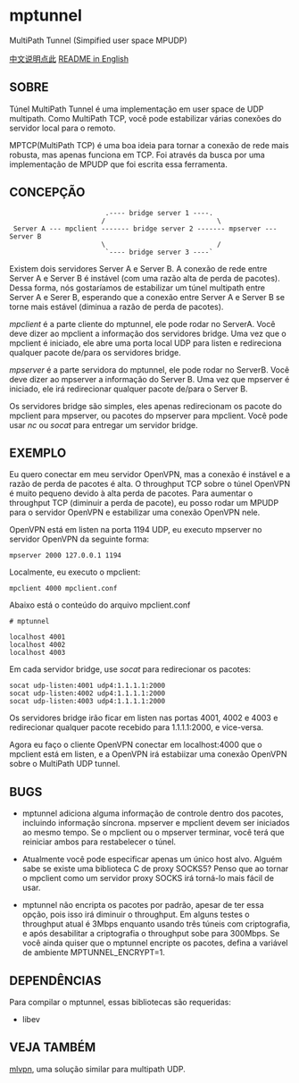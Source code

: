 # mptunnel
MultiPath Tunnel (Simpified user space MPUDP)

[中文说明点此](README.zh_CN.md)
[README in English](README.md)

## SOBRE

Túnel 
MultiPath Tunnel é uma implementação em user space de UDP multipath. Como MultiPath TCP, você pode
estabilizar várias conexões do servidor local para o remoto.

MPTCP(MultiPath TCP) é uma boa ideia para tornar a conexão de rede mais robusta, mas apenas funciona
em TCP. Foi através da busca por uma implementação de MPUDP que foi escrita essa ferramenta.


## CONCEPÇÃO

```
                        .---- bridge server 1 ----.
                       /                            \
 Server A --- mpclient ------- bridge server 2 ------- mpserver --- Server B
                       \                            /
                        `---- bridge server 3 ----`
```

Existem dois servidores Server A e Server B. A conexão de rede entre Server A e Server B é instável (com
uma razão alta de perda de pacotes). Dessa forma, nós gostaríamos de estabilizar um túnel multipath entre
Server A e Serer B, esperando que a conexão entre Server A e Server B se torne mais estável (diminua a razão
de perda de pacotes).

_mpclient_ é a parte cliente do mptunnel, ele pode rodar no ServerA. Você deve dizer ao mpclient a informação
dos servidores bridge. Uma vez que o mpclient é iniciado, ele abre uma porta local UDP para listen e redireciona
qualquer pacote de/para os servidores bridge.

_mpserver_ é a parte servidora do mptunnel, ele pode rodar no ServerB. Você deve dizer ao mpserver a
informação do Server B. Uma vez que mpserver é iniciado, ele irá redirecionar qualquer pacote de/para
o Server B.

Os servidores bridge são simples, eles apenas redirecionam os pacote do mpclient para mpserver, ou pacotes do
mpserver para mpclient. Você pode usar _nc_ ou _socat_ para entregar um servidor bridge.


## EXEMPLO

Eu quero conectar em meu servidor OpenVPN, mas a conexão é instável e a razão de perda de pacotes é alta. O throughput
TCP sobre o túnel OpenVPN é muito pequeno devido à alta perda de pacotes. Para aumentar o throughput TCP (diminuir a
perda de pacote), eu posso rodar um MPUDP para o servidor OpenVPN e estabilizar uma conexão OpenVPN nele.

OpenVPN está em listen na porta 1194 UDP, eu executo mpserver no servidor OpenVPN da seguinte forma:

```
mpserver 2000 127.0.0.1 1194
```

Localmente, eu executo o mpclient:

```
mpclient 4000 mpclient.conf
```

Abaixo está o conteúdo do arquivo mpclient.conf 

```
# mptunnel

localhost 4001
localhost 4002
localhost 4003
```

Em cada servidor bridge, use _socat_ para redirecionar os pacotes:

```
socat udp-listen:4001 udp4:1.1.1.1:2000
socat udp-listen:4002 udp4:1.1.1.1:2000
socat udp-listen:4003 udp4:1.1.1.1:2000
```

Os servidores bridge irão ficar em listen nas portas 4001, 4002 e 4003 e redirecionar qualquer pacote recebido para 1.1.1.1:2000, 
e vice-versa.


Agora eu faço o cliente OpenVPN conectar em localhost:4000 que o mpclient está em listen, e a OpenVPN irá estabiizar
uma conexão OpenVPN sobre o MultiPath UDP tunnel.


## BUGS

* mptunnel adiciona alguma informação de controle dentro dos pacotes, incluindo informação síncrona. mpserver e mpclient devem ser iniciados ao mesmo tempo. Se o mpclient ou o mpserver terminar, você terá que reiniciar ambos para restabelecer o túnel.

* Atualmente você pode especificar apenas um único host alvo. Alguém sabe se existe uma biblioteca C de proxy SOCKS5? Penso que ao tornar o mpclient como um servidor proxy SOCKS irá torná-lo mais fácil de usar.

* mptunnel não encripta os pacotes por padrão, apesar de ter essa opção, pois isso irá diminuir o throughput. Em alguns testes o throughput atual é 3Mbps enquanto usando três túneis com criptografia, e após desabilitar a criptografia o throughput sobe para 300Mbps. Se você ainda quiser que o mptunnel encripte os pacotes, defina a variável de ambiente MPTUNNEL_ENCRYPT=1.

## DEPENDÊNCIAS

Para compilar o mptunnel, essas bibliotecas são requeridas:

* libev

## VEJA TAMBÉM

[mlvpn](https://github.com/zehome/MLVPN/), uma solução similar para multipath UDP.
